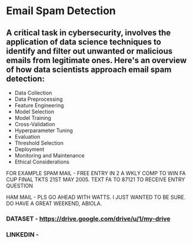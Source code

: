 # Email Spam Detection
## A critical task in cybersecurity, involves the application of data science techniques to identify and filter out unwanted or malicious emails from legitimate ones. Here's an overview of how data scientists approach email spam detection:

* Data Collection
* Data Preprocessing
* Feature Engineering
* Model Selection
* Model Training
* Cross-Validation
* Hyperparameter Tuning
* Evaluation
* Threshold Selection
* Deployment
* Monitoring and Maintenance
* Ethical Considerations

FOR EXAMPLE
SPAM MAIL -
FREE ENTRY IN 2 A WKLY COMP TO WIN FA CUP FINAL TKTS 21ST MAY 2005. TEXT FA TO 87121 TO RECEIVE ENTRY QUESTION

HAM MAIL -
PLS GO AHEAD WITH WATTS. I JUST WANTED TO BE SURE. DO HAVE A GREAT WEEKEND, ABIOLA.


### DATASET - https://drive.google.com/drive/u/1/my-drive

### LINKEDIN - 
